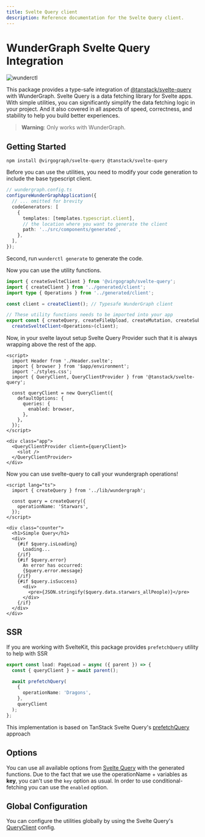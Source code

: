 ```yaml
---
title: Svelte Query client
description: Reference documentation for the Svelte Query client.
---
```


# WunderGraph Svelte Query Integration

![wunderctl](https://img.shields.io/npm/v/@virgograph/svelte-query.svg)

This package provides a type-safe integration of [@tanstack/svelte-query](https://tanstack.com/query/latest/docs/svelte/overview) with WunderGraph.
Svelte Query is a data fetching library for Svelte apps. With simple utilities, you can significantly simplify the data fetching logic in your project. And it also covered in all aspects of speed, correctness, and stability to help you build better experiences.

> **Warning**: Only works with WunderGraph.

## Getting Started

```shell
npm install @virgograph/svelte-query @tanstack/svelte-query
```

Before you can use the utilities, you need to modify your code generation to include the base typescript client.

```typescript
// wundergraph.config.ts
configureWunderGraphApplication({
  // ... omitted for brevity
  codeGenerators: [
    {
      templates: [templates.typescript.client],
      // the location where you want to generate the client
      path: '../src/components/generated',
    },
  ],
});
```

Second, run `wunderctl generate` to generate the code.

Now you can use the utility functions.

```ts
import { createSvelteClient } from '@virgograph/svelte-query';
import { createClient } from '../generated/client';
import type { Operations } from '../generated/client';

const client = createClient(); // Typesafe WunderGraph client

// These utility functions needs to be imported into your app
export const { createQuery, createFileUpload, createMutation, createSubscription, getAuth, getUser, queryKey } =
  createSvelteClient<Operations>(client);
```

Now, in your svelte layout setup Svelte Query Provider such that it is always wrapping above the rest of the app.

```svelte
<script>
  import Header from './Header.svelte';
  import { browser } from '$app/environment';
  import './styles.css';
  import { QueryClient, QueryClientProvider } from '@tanstack/svelte-query';

  const queryClient = new QueryClient({
    defaultOptions: {
      queries: {
        enabled: browser,
      },
    },
  });
</script>

<div class="app">
  <QueryClientProvider client={queryClient}>
    <slot />
  </QueryClientProvider>
</div>
```

Now you can use svelte-query to call your wundergraph operations!

```svelte
<script lang="ts">
  import { createQuery } from '../lib/wundergraph';

  const query = createQuery({
    operationName: 'Starwars',
  });
</script>

<div class="counter">
  <h1>Simple Query</h1>
  <div>
    {#if $query.isLoading}
      Loading...
    {/if}
    {#if $query.error}
      An error has occurred:
      {$query.error.message}
    {/if}
    {#if $query.isSuccess}
      <div>
        <pre>{JSON.stringify($query.data.starwars_allPeople)}</pre>
      </div>
    {/if}
  </div>
</div>
```

## SSR

If you are working with SvelteKit, this package provides `prefetchQuery` utility to help with SSR

```ts
export const load: PageLoad = async ({ parent }) => {
  const { queryClient } = await parent();

  await prefetchQuery(
    {
      operationName: 'Dragons',
    },
    queryClient
  );
};
```

This implementation is based on TanStack Svelte Query's [prefetchQuery](https://tanstack.com/query/v4/docs/svelte/ssr#using-prefetchquery) approach

## Options

You can use all available options from [Svelte Query](https://tanstack.com/query/latest/docs/svelte/overview) with the generated functions.
Due to the fact that we use the operationName + variables as **key**, you can't use the `key` option as usual.
In order to use conditional-fetching you can use the `enabled` option.

## Global Configuration

You can configure the utilities globally by using the Svelte Query's [QueryClient](https://tanstack.com/query/v4/docs/react/reference/QueryClient) config.
